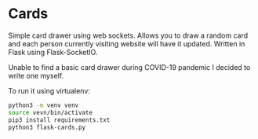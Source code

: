 # Cards
Simple card drawer using web sockets. Allows you to draw a random card
and each person currently visiting website will have it updated. 
Written in Flask using Flask-SocketIO.

Unable to find a basic card drawer during COVID-19 pandemic I decided to
write one myself.

To run it using virtualenv:

```sh
python3 -m venv venv
source vevn/bin/activate
pip3 install requirements.txt
python3 flask-cards.py
```
